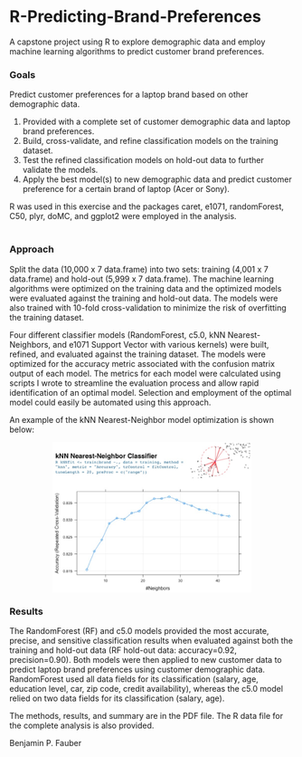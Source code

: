 # R-Predicting-Brand-Preferences
A capstone project using R to explore demographic data and employ machine learning algorithms to predict customer brand preferences.

<H3>Goals</H3>

Predict customer preferences for a laptop brand based on other demographic data.

<OL>
<LI> Provided with a complete set of customer demographic data and laptop brand preferences.

<LI> Build, cross-validate, and refine classification models on the training dataset.

<LI> Test the refined classification models on hold-out data to further validate the models.

<LI> Apply the best model(s) to new demographic data and predict customer preference for a certain brand of laptop (Acer or Sony).

</OL>

R was used in this exercise and the packages caret, e1071, randomForest, C50, plyr, doMC, and ggplot2 were employed in the analysis.
<BR>
<BR>

<H3>Approach</H3>

Split the data (10,000 x 7 data.frame) into two sets: training (4,001 x 7 data.frame) and hold-out (5,999 x 7 data.frame).  The machine learning algorithms were optimized on the training data and the optimized models were evaluated against the training and hold-out data.  The models were also trained with 10-fold cross-validation to minimize the risk of overfitting the training dataset.

Four different classifier models (RandomForest, c5.0, kNN Nearest-Neighbors, and e1071 Support Vector with various kernels) were built, refined, and evaluated against the training dataset.  The models were optimized for the accuracy metric associated with the confusion matrix output of each model.  The metrics for each model were calculated using scripts I wrote to streamline the evaluation process and allow rapid identification of an optimal model.  Selection and employment of the optimal model could easily be automated using this approach.  

An example of the kNN Nearest-Neighbor model optimization is shown below:
<P align="center">
<IMG SRC="CustomerBrandPreferences.jpg" width=70% align="center"></IMG>
</P>

<H3>Results</H3>

The RandomForest (RF) and c5.0 models provided the most accurate, precise, and sensitive classification results when evaluated against both the training and hold-out data (RF hold-out data: accuracy=0.92, precision=0.90).  Both models were then applied to new customer data to predict laptop brand preferences using customer demographic data.  RandomForest used all data fields for its classification (salary, age, education level, car, zip code, credit availability), whereas the c5.0 model relied on two data fields for its classification (salary, age).

The methods, results, and summary are in the PDF file.  The R data file for the complete analysis is also provided.

Benjamin P. Fauber
